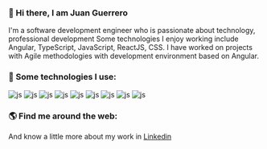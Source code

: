 ### 👋 Hi there, I am Juan Guerrero

I'm a software development engineer who is passionate about technology, professional development Some technologies I enjoy working include Angular, TypeScript, JavaScript, ReactJS,  CSS. I have worked on projects with Agile methodologies with development environment based on Angular.

### 🎯   Some technologies I use:

![js](https://img.shields.io/badge/JavaScript-323330?style=for-the-badge&logo=javascript&logoColor=F7DF1E) 	![js](https://img.shields.io/badge/TypeScript-007ACC?style=for-the-badge&logo=typescript&logoColor=white) 	![js](https://img.shields.io/badge/Angular-DD0031?style=for-the-badge&logo=angular&logoColor=white) ![js](https://img.shields.io/badge/HTML5-E34F26?style=for-the-badge&logo=html5&logoColor=white) ![js](https://img.shields.io/badge/CSS3-1572B6?style=for-the-badge&logo=css3&logoColor=white) ![js](https://img.shields.io/badge/Ionic-3880FF?style=for-the-badge&logo=ionic&logoColor=white) 	![js](https://img.shields.io/badge/React-20232A?style=for-the-badge&logo=react&logoColor=61DAFB) ![js](https://img.shields.io/badge/Material--UI-0081CB?style=for-the-badge&logo=material-ui&logoColor=white) ![js](https://img.shields.io/badge/Redux-593D88?style=for-the-badge&logo=redux&logoColor=white)

### 🌎   Find me around the web:

And know a little more about my work in [Linkedin](https://www.linkedin.com/in/juan-camilo-guerrero-gonz%C3%A1lez-8a885517b/)

<!--
**jcamilog/jcamilog** is a ✨ _special_ ✨ repository because its `README.md` (this file) appears on your GitHub profile.

Here are some ideas to get you started:

- 🔭 I’m currently working on ...
- 🌱 I’m currently learning ...
- 👯 I’m looking to collaborate on ...
- 🤔 I’m looking for help with ...
- 💬 Ask me about ...
- 📫 How to reach me: ...
- 😄 Pronouns: ...
- ⚡ Fun fact: ...
-->
